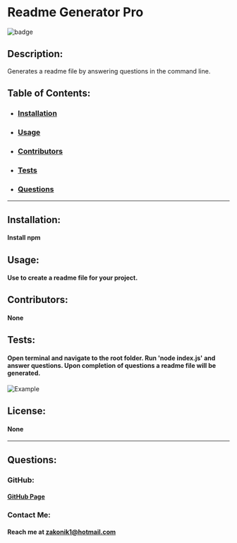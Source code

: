# Readme Generator Pro
  ![badge](https://img.shields.io/badge/license-none-informational)

  ## Description: 
  Generates a readme file by answering questions in the command line.

  ## Table of Contents: 
  * ### [Installation](#installation)
  * ### [Usage](#usage)
  * ### [Contributors](#contributors)
  * ### [Tests](#tests)
  * ### [Questions](#questions)

---

  ## Installation:
  #### Install npm

  ## Usage:
  #### Use to create a readme file for your project.

  ## Contributors:
  #### None

  ## Tests:
  #### Open terminal and navigate to the root folder. Run 'node index.js' and answer questions. Upon completion of questions a readme file will be generated.
  
  ![Example](../images/command-line-prompts.png)

  ## License:
  #### None

  ---

  ## Questions:

  ### GitHub: 
  #### [GitHub Page](https://github.com/Zakonik13)

  ### Contact Me:
  #### Reach me at zakonik1@hotmail.com
